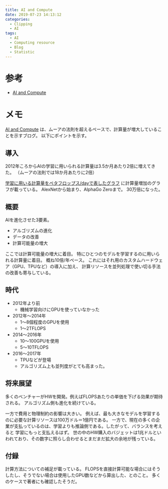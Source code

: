 ```yaml
---
title: AI and Compute
date: 2019-07-23 14:13:12
categories:
  - Clipping
  - AI
tags:
  - AI
  - Computing resource
  - Blog
  - Statistic
---
```


# 参考

* [AI and Compute]

[AI and Compute]: https://openai.com/blog/ai-and-compute/
[学習に用いる計算量をペタフロップス/dayで表したグラフ]: https://openai.com/content/images/2018/05/compute_diagram-log@2x-3.png

# メモ

[AI and Compute] は、ムーアの法則を超えるペースで、計算量が増大していることを示すブログ。
以下にポイントを示す。

## 導入

2012年ころからAIの学習に用いられる計算量は3.5か月あたり2倍に増えてきた。
（ムーアの法則では18か月あたりに2倍）

[学習に用いる計算量をペタフロップス/dayで表したグラフ] に計算量増加のグラフが載っている。
AlexNetから始まり、AlphaGo Zeroまで。
30万倍になった。

## 概要

AIを進化させた3要素。

* アルゴリズムの進化
* データの改善
* 計算可能量の増大

ここでは計算可能量の増大に着目。
特にひとつのモデルを学習するのに用いられる計算量に着目。
概ね10倍/年ペース。
これにはそれ用のカスタムハードウェア（GPU、TPUなど）の導入に加え、
計算リソースを並列処理で使い切る手法の改善も寄与している。


## 時代

* 2012年より前
  * 機械学習向けにGPUを使っていなかった
* 2012年〜2014年
  * 1〜8個程度のGPUを使用
  * 1〜2TFLOPS
* 2014〜2016年
  * 10〜100GPUを使用
  * 5〜10TFLOPS
* 2016〜2017年
  * TPUなどが登場
  * アルゴリズム上も並列度がとても高まった。

## 将来展望

多くのベンチャーがHWを開発。例えばFLOPSあたりの単価を下げる効果が期待される。
アルゴリズム側も進化を続けている。

一方で費用と物理制約の影響は大きい。
例えば、最も大きなモデルを学習するのに必要な計算リソースは100万ドル＝1億円である。
一方で、現在の多くの企業が支払っているのは、学習よりも推論側である。したがって、バランスを考えると
学習にもっと支払えるはず。
世の中のHW購入のバジェットは1兆ドルといわれており、その数字に照らし合わせるとまだまだ拡大の余地が残っている。

## 付録

計算方法についての補足が載っている。
FLOPSを直接計算可能な場合にはそうしたし、そうでない場合は使用したGPU数などから算出した、とのこと。
多くのケースで著者にも確認したそうだ。
